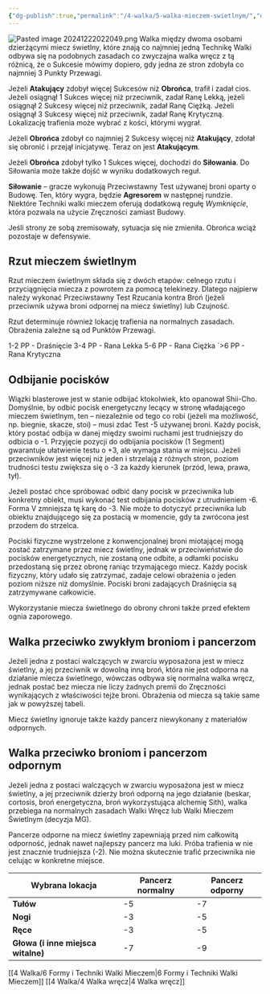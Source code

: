 ```yaml
---
{"dg-publish":true,"permalink":"/4-walka/5-walka-mieczem-swietlnym/","dgPassFrontmatter":true}
---
```


![Pasted image 20241222022049.png](/img/user/6%20Obrazy/Pasted%20image%2020241222022049.png)
Walka między dwoma osobami dzierżącymi miecz świetlny, które znają co najmniej jedną Technikę Walki odbywa się na podobnych zasadach co zwyczajna walka wręcz z tą różnicą, że o Sukcesie mówimy dopiero, gdy jedna ze stron zdobyła co najmniej 3 Punkty Przewagi.

Jeżeli **Atakujący** zdobył więcej Sukcesów niż **Obrońca**, trafił i zadał cios. Jeżeli osiągnął 1 Sukces więcej niż przeciwnik, zadał Ranę Lekką, jeżeli osiągnął 2 Sukcesy więcej niż przeciwnik, zadał Ranę Ciężką. Jeżeli osiągnął 3 Sukcesy więcej niż przeciwnik, zadał Ranę Krytyczną. Lokalizację trafienia może wybrać z kości, którymi wygrał.

Jeżeli **Obrońca** zdobył co najmniej 2 Sukcesy więcej niż **Atakujący**, zdołał się obronić i przejął inicjatywę. Teraz on jest **Atakującym**. 

Jeżeli **Obrońca** zdobył tylko 1 Sukces więcej, dochodzi do **Siłowania**. Do Siłowania może także dojść w wyniku dodatkowych reguł.

**Siłowanie** – gracze wykonują Przeciwstawny Test używanej broni oparty o Budowę. Ten, który wygra, będzie **Agresorem** w następnej rundzie. Niektóre Techniki walki mieczem oferują dodatkową regułę _Wymknięcie_, która pozwala na użycie Zręczności zamiast Budowy.

Jeśli strony ze sobą zremisowały, sytuacja się nie zmieniła. Obrońca wciąż pozostaje w defensywie. 

## Rzut mieczem świetlnym

Rzut mieczem świetlnym składa się z dwóch etapów: celnego rzutu i przyciągnięcia miecza z powrotem za pomocą telekinezy. Dlatego najpierw należy wykonać Przeciwstawny Test Rzucania kontra Broń (jeżeli przeciwnik używa broni odpornej na miecz świetlny) lub Czujność. 

Rzut determinuje również lokację trafienia na normalnych zasadach. Obrażenia zależne są od Punktów Przewagi.

1-2 PP - Draśnięcie
3-4 PP - Rana Lekka
5-6 PP - Rana Ciężka
`>6 PP - Rana Krytyczna

## Odbijanie pocisków

Wiązki blasterowe jest w stanie odbijać ktokolwiek, kto opanował Shii-Cho. Domyślnie, by odbić pocisk energetyczny lecący w stronę władającego mieczem świetlnym, ten – niezależnie od tego co robi (jeżeli ma możliwość, np. biegnie, skacze, stoi) – musi zdać Test -5 używanej broni. Każdy pocisk, który postać odbija w danej między swoimi ruchami jest trudniejszy do odbicia o -1. Przyjęcie pozycji do odbijania pocisków (1 Segment) gwarantuje ułatwienie testu o +3, ale wymaga stania w miejscu. Jeżeli przeciwników jest więcej niż jeden i strzelają z różnych stron, poziom trudności testu zwiększa się o -3 za każdy kierunek (przód, lewa, prawa, tył).

Jeżeli postać chce spróbować odbić dany pocisk w przeciwnika lub konkretny obiekt, musi wykonać test odbijania pocisków z utrudnieniem -6. Forma V zmniejsza tę karę do -3. Nie może to dotyczyć przeciwnika lub obiektu znajdującego się za postacią w momencie, gdy ta zwrócona jest przodem do strzelca.

Pociski fizyczne wystrzelone z konwencjonalnej broni miotającej mogą zostać zatrzymane przez miecz świetlny, jednak w przeciwieństwie do pocisków energetycznych, nie zostaną one odbite, a odłamki pocisku przedostaną się przez obronę raniąc trzymającego miecz. Każdy pocisk fizyczny, który udało się zatrzymać, zadaje celowi obrażenia o jeden poziom niższe niż domyślnie. Pociski broni zadających Draśnięcia są zatrzymywane całkowicie.

Wykorzystanie miecza świetlnego do obrony chroni także przed efektem ognia zaporowego.

## Walka przeciwko zwykłym broniom i pancerzom

Jeżeli jedna z postaci walczących w zwarciu wyposażona jest w miecz świetlny, a jej przeciwnik w dowolną inną broń, która nie jest odporna na działanie miecza świetlnego, wówczas odbywa się normalna walka wręcz, jednak postać bez miecza nie liczy żadnych premii do Zręczności wynikających z właściwości tejże broni. Obrażenia od miecza są takie same jak w powyższej tabeli.

Miecz świetlny ignoruje także każdy pancerz niewykonany z materiałów odpornych.

## Walka przeciwko broniom i pancerzom odpornym

Jeżeli jedna z postaci walczących w zwarciu wyposażona jest w miecz świetlny, a jej przeciwnik dzierży broń odporną na jego działanie (beskar, cortosis, broń energetyczna, broń wykorzystująca alchemię Sith), walka przebiega na normalnych zasadach Walki Wręcz lub Walki Mieczem Świetlnym (decyzja MG).

Pancerze odporne na miecz świetlny zapewniają przed nim całkowitą odporność, jednak nawet najlepszy pancerz ma luki. Próba trafienia w nie jest znacznie trudniejsza (-2). Nie można skutecznie trafić przeciwnika nie celując w konkretne miejsce.

| **Wybrana lokacja**                | **Pancerz normalny** | **Pancerz odporny** |
| ---------------------------------- | -------------------- | ------------------- |
| **Tułów**                          | -5                   | -7                  |
| **Nogi**                           | -3                   | -5                  |
| **Ręce**                           | -3                   | -5                  |
| **Głowa (i inne miejsca witalne)** | -7                   | -9                  |
[[4 Walka/6 Formy i Techniki Walki Mieczem\|6 Formy i Techniki Walki Mieczem]]
[[4 Walka/4 Walka wręcz\|4 Walka wręcz]]